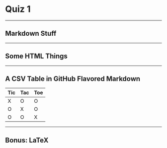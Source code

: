 # Quiz 1
---
## Markdown Stuff



---
## Some HTML Things



---
## A CSV Table in GitHub Flavored Markdown
| Tic | Tac | Toe |
|-----|-----|-----|
|  X  |  O  |  O  |
|  O  |  X  |  O  |
|  O  |  O  |  X  |

---
## Bonus: LaTeX
